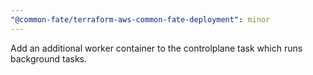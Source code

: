 ```yaml
---
"@common-fate/terraform-aws-common-fate-deployment": minor
---
```


Add an additional worker container to the controlplane task which runs background tasks.
